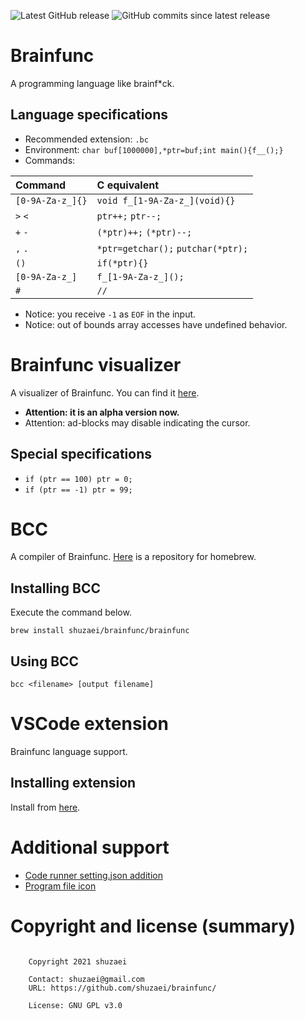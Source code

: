 ![Latest GitHub release](https://img.shields.io/github/release/shuzaei/brainfunc?style=for-the-badge)
![GitHub commits since latest release](https://img.shields.io/github/commits-since/shuzaei/brainfunc/latest?style=for-the-badge)

# Brainfunc
A programming language like brainf\*ck.

## Language specifications

- Recommended extension: `.bc`
- Environment: `char buf[1000000],*ptr=buf;int main(){f__();}`
- Commands:

| Command          | C equivalent                       |
| :--------------- | :--------------------------------- |
| `[0-9A-Za-z_]{}` | `void f_[1-9A-Za-z_](void){}`      |
| `>` `<`          | `ptr++;` `ptr--;`                  |
| `+` `-`          | `(*ptr)++;` `(*ptr)--;`            |
| `,` `.`          | `*ptr=getchar();` `putchar(*ptr);` |
| `()`             | `if(*ptr){}`                       |
| `[0-9A-Za-z_]`   | `f_[1-9A-Za-z_]();`                |
| `#`              | `//`                               |

- Notice: you receive `-1` as `EOF` in the input.
- Notice: out of bounds array accesses have undefined behavior.

# Brainfunc visualizer

A visualizer of Brainfunc.
You can find it [here](https://shuzaei.github.io/brainfunc/visualizer/).

- **Attention: it is an alpha version now.**
- Attention: ad-blocks may disable indicating the cursor.

## Special specifications

- `if (ptr == 100) ptr = 0;`
- `if (ptr == -1) ptr = 99;`

# BCC
A compiler of Brainfunc.
[Here](https://www.github.com/shuzaei/homebrew-brainfunc/) is a repository for homebrew.

## Installing BCC
Execute the command below.

```
brew install shuzaei/brainfunc/brainfunc
```

## Using BCC
```
bcc <filename> [output filename]
```

# VSCode extension
Brainfunc language support.

## Installing extension
Install from [here](https://marketplace.visualstudio.com/items?itemName=shuzaei.vscode-brainfunc).

# Additional support
- [Code runner setting.json addition](./utils/code-runner.append.json)
- [Program file icon](./utils/brainfunc.icon.svg)

# Copyright and license (summary)

```

    Copyright 2021 shuzaei

    Contact: shuzaei@gmail.com
    URL: https://github.com/shuzaei/brainfunc/
    
    License: GNU GPL v3.0
    
```
